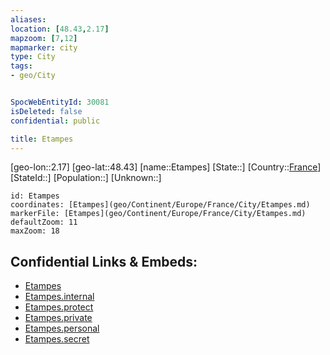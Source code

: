 ```yaml
---
aliases: 
location: [48.43,2.17]
mapzoom: [7,12] 
mapmarker: city 
type: City
tags:
- geo/City


SpocWebEntityId: 30081
isDeleted: false
confidential: public

title: Etampes
---
```

[geo-lon::2.17]
[geo-lat::48.43]
[name::Etampes]
[State::]
[Country::[France](geo/Continent/Europe/France.md)]
[StateId::]
[Population::]
[Unknown::]


```leaflet
id: Etampes
coordinates: [Etampes](geo/Continent/Europe/France/City/Etampes.md)
markerFile: [Etampes](geo/Continent/Europe/France/City/Etampes.md)
defaultZoom: 11 
maxZoom: 18
```


## Confidential Links & Embeds: 
- [Etampes](../../../../../../_public/geo/Continent/Europe/France/City/Etampes.md) 
- [Etampes.internal](../../../../../../_internal/geo/Continent/Europe/France/City/Etampes.internal.md) 
- [Etampes.protect](../../../../../../_protect/geo/Continent/Europe/France/City/Etampes.protect.md) 
- [Etampes.private](../../../../../../_private/geo/Continent/Europe/France/City/Etampes.private.md) 
- [Etampes.personal](../../../../../../_personal/geo/Continent/Europe/France/City/Etampes.personal.md) 
- [Etampes.secret](../../../../../../_secret/geo/Continent/Europe/France/City/Etampes.secret.md) 
